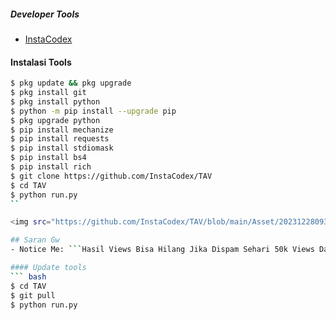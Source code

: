 ##### Developer Tools
- [InstaCodex]()
#### Instalasi Tools
``` bash
$ pkg update && pkg upgrade
$ pkg install git
$ pkg install python
$ python -m pip install --upgrade pip
$ pkg upgrade python
$ pip install mechanize
$ pip install requests
$ pip install stdiomask
$ pip install bs4
$ pip install rich
$ git clone https://github.com/InstaCodex/TAV
$ cd TAV
$ python run.py
``

<img src="https://github.com/InstaCodex/TAV/blob/main/Asset/20231228093255002.gif" alt="Profile Image" height="35%" width="50%">

## Saran Gw
- Notice Me: ```Hasil Views Bisa Hilang Jika Dispam Sehari 50k Views Dan Jika Mendapatkan Spam IP```

#### Update tools
``` bash
$ cd TAV
$ git pull
$ python run.py
